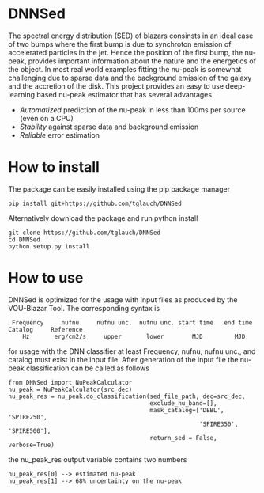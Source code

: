 # DNNSed

The spectral energy distribution (SED) of blazars consinsts in an ideal case of two bumps where the first bump is due to synchroton emission of accelerated particles in the jet. Hence the position of the first bump, the nu-peak, provides important information about the nature and the energetics of the object. In most real world examples fitting the nu-peak is somewhat challenging due to sparse data and the background emission of the galaxy and the accretion of the disk. This project provides an easy to use deep-learning based nu-peak estimator that has several advantages

- *Automatized* prediction of the nu-peak in less than 100ms per source (even on a CPU)
- *Stability* against sparse data and background emission
- *Reliable* error estimation


# How to install

The package can be easily installed using the pip package manager 

```pip install git+https://github.com/tglauch/DNNSed```

Alternatively download the package and run python install

``` 
git clone https://github.com/tglauch/DNNSed
cd DNNSed
python setup.py install
```

# How to use

DNNSed is optimized for the usage with input files as produced by the VOU-Blazar Tool. The corresponding syntax is

```
 Frequency     nufnu     nufnu unc.  nufnu unc. start time   end time   Catalog     Reference
    Hz       erg/cm2/s     upper       lower        MJD         MJD  
```

for usage with the DNN classifier at least Frequency, nufnu, nufnu unc., and catalog must exist in the input file. After generation of the input file the nu-peak classification can be called as follows

```
from DNNSed import NuPeakCalculator
nu_peak = NuPeakCalculator(src_dec)
nu_peak_res = nu_peak.do_classification(sed_file_path, dec=src_dec,
                                        exclude_nu_band=[],
                                        mask_catalog=['DEBL', 'SPIRE250',
                                                      'SPIRE350', 'SPIRE500'],
                                        return_sed = False, verbose=True)
```

the nu_peak_res output variable contains two numbers 

```
nu_peak_res[0] --> estimated nu-peak
nu_peak_res[1] --> 68% uncertainty on the nu-peak
```

